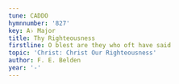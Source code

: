 ```yaml
---
tune: CADDO
hymnnumber: '827'
key: A♭ Major
title: Thy Righteousness
firstline: O blest are they who oft have said
topic: 'Christ: Christ Our Righteousness'
author: F. E. Belden
year: '-'
---
```

